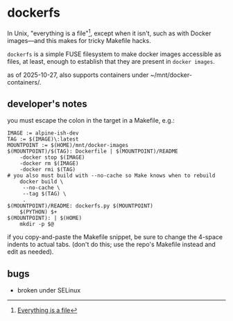 # dockerfs

In Unix, "everything is a file"[^1], except when it isn't, such as with
Docker images&mdash;and this makes for tricky Makefile hacks.

`dockerfs` is a simple FUSE filesystem to make docker images accessible as
files, at least, enough to establish that they are present in `docker images`.

as of 2025-10-27, also supports containers under ~/mnt/docker-containers/.

[^1]: [Everything is a file](https://en.wikipedia.org/wiki/Everything_is_a_file)

## developer's notes

you must escape the colon in the target in a Makefile, e.g.:
```
IMAGE := alpine-ish-dev
TAG := $(IMAGE)\:latest
MOUNTPOINT := $(HOME)/mnt/docker-images
$(MOUNTPOINT)/$(TAG): Dockerfile | $(MOUNTPOINT)/README
    -docker stop $(IMAGE)
    -docker rm $(IMAGE)
    -docker rmi $(TAG)
# you also must build with --no-cache so Make knows when to rebuild
    docker build \
     --no-cache \
     --tag $(TAG) \
     .
$(MOUNTPOINT)/README: dockerfs.py $(MOUNTPOINT)
    $(PYTHON) $+
$(MOUNTPOINT): | $(HOME)
    mkdir -p $@
```
if you copy-and-paste the Makefile snippet, be sure to change the 4-space
indents to actual tabs. (don't do this; use the repo's Makefile instead and
edit as needed).

## bugs

* broken under SELinux
